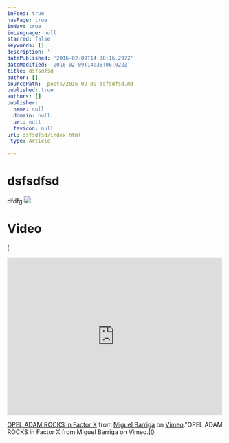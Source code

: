 ```yaml
---
inFeed: true
hasPage: true
inNav: true
inLanguage: null
starred: false
keywords: []
description: ''
datePublished: '2016-02-09T14:38:16.297Z'
dateModified: '2016-02-09T14:38:06.022Z'
title: dsfsdfsd
author: []
sourcePath: _posts/2016-02-09-dsfsdfsd.md
published: true
authors: []
publisher:
  name: null
  domain: null
  url: null
  favicon: null
url: dsfsdfsd/index.html
_type: Article

---
```

# dsfsdfsd

dfdfg
![](https://the-grid-user-content.s3-us-west-2.amazonaws.com/a28cf48c-ac1e-4529-9807-be40436f31c3.png)

# Video
[

<iframe src="https://player.vimeo.com/video/115422768" width="500" height="367" frameborder="0" webkitallowfullscreen="webkitallowfullscreen" mozallowfullscreen="mozallowfullscreen" allowfullscreen="allowfullscreen" style=""></iframe>

[OPEL ADAM ROCKS in Factor X][1] from [Miguel Barriga][2] on [Vimeo][3]."OPEL ADAM ROCKS in Factor X from Miguel Barriga on Vimeo.][0]

[0]: href
[1]: https://vimeo.com/115422768
[2]: https://vimeo.com/mildrok
[3]: https://vimeo.com/